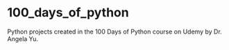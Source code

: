 # 100_days_of_python

Python projects created in the 100 Days of Python course on Udemy by Dr. Angela Yu.
